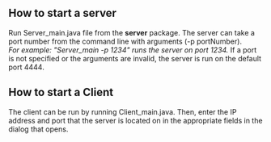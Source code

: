 
## How to start a server

Run Server_main.java file from the **server** package. 
The server can take a port number from the command line with arguments (-p portNumber).  
_For example: "Server\_main -p 1234" runs the server on port 1234._ 
If a port is not specified or the arguments are invalid, the server is run on the default port 4444.

## How to start a Client
The client can be run by running Client_main.java. Then, enter the IP address and port that the server is located on
in the appropriate fields in the dialog that opens.

 

